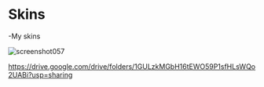 # Skins
-My skins

  ![screenshot057](https://user-images.githubusercontent.com/96342426/146644552-d988a926-e1a8-44cd-8059-8f36d2284438.jpg)

  https://drive.google.com/drive/folders/1GULzkMGbH16tEWO59P1sfHLsWQo2UABi?usp=sharing
  
</div>
